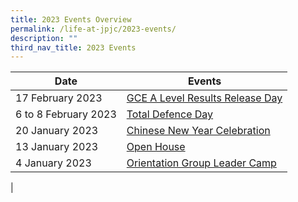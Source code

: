 ```yaml
---
title: 2023 Events Overview
permalink: /life-at-jpjc/2023-events/
description: ""
third_nav_title: 2023 Events
---
```

| Date | Events | 
| -------- | -------- |
|17 February 2023| [GCE A Level Results Release Day](/life-at-jpjc/2023-Events/GCEAlevelresultsreleaseday)
|6 to 8 February 2023| [Total Defence Day](/life-at-jpjc/2023-Events/TDD)
|20 January 2023| [Chinese New Year Celebration](/life-at-jpjc/2023-Events/cnycelebration/)
|13 January 2023 | [Open House](https://www.jpjc.moe.edu.sg/life-at-jpjc/2023-Events/openhouse/)|
|4 January 2023 | [Orientation Group Leader Camp](https://www.jpjc.moe.edu.sg/life-at-jpjc/2023-Events/OGLC/)|
|